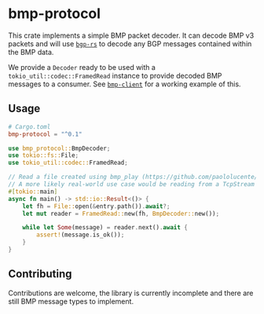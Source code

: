 # bmp-protocol

This crate implements a simple BMP packet decoder. It can decode BMP v3 packets and will use [`bgp-rs`](https://github.com/DevQps/bgp-rs)
to decode any BGP messages contained within the BMP data.

We provide a `Decoder` ready to be used with a `tokio_util::codec::FramedRead` instance to provide decoded BMP messages to a consumer. See [`bmp-client`](https://github.com/ccakes/bmp-client-rs) for a working example of this.

## Usage

```toml
# Cargo.toml
bmp-protocol = "^0.1"
```

```rust
use bmp_protocol::BmpDecoder;
use tokio::fs::File;
use tokio_util::codec::FramedRead;

// Read a file created using bmp_play (https://github.com/paololucente/bmp_play)
// A more likely real-world use case would be reading from a TcpStream
#[tokio::main]
async fn main() -> std::io::Result<()> {
    let fh = File::open(&entry.path()).await?;
    let mut reader = FramedRead::new(fh, BmpDecoder::new());

    while let Some(message) = reader.next().await {
        assert!(message.is_ok());
    }
}
```

## Contributing

Contributions are welcome, the library is currently incomplete and there are still BMP message types to
implement.